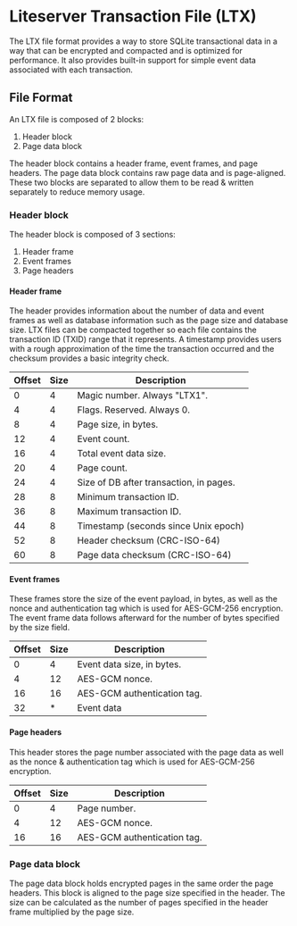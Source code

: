 Liteserver Transaction File (LTX)
=================================

The LTX file format provides a way to store SQLite transactional data in
a way that can be encrypted and compacted and is optimized for performance.
It also provides built-in support for simple event data associated with each
transaction.

## File Format

An LTX file is composed of 2 blocks:

1. Header block
2. Page data block

The header block contains a header frame, event frames, and page headers. The
page data block contains raw page data and is page-aligned. These two blocks
are separated to allow them to be read & written separately to reduce memory
usage.


### Header block

The header block is composed of 3 sections:

1. Header frame
2. Event frames
3. Page headers


#### Header frame

The header provides information about the number of data and event frames as
well as database information such as the page size and database size. LTX files
can be compacted together so each file contains the transaction ID (TXID) range
that it represents. A timestamp provides users with a rough approximation of
the time the transaction occurred and the checksum provides a basic integrity
check.

| Offset | Size | Description                             |
| -------| ---- | --------------------------------------- |
| 0      | 4    | Magic number. Always "LTX1".            |
| 4      | 4    | Flags. Reserved. Always 0.              |
| 8      | 4    | Page size, in bytes.                    |
| 12     | 4    | Event count.                            |
| 16     | 4    | Total event data size.                  |
| 20     | 4    | Page count.                             |
| 24     | 4    | Size of DB after transaction, in pages. |
| 28     | 8    | Minimum transaction ID.                 |
| 36     | 8    | Maximum transaction ID.                 |
| 44     | 8    | Timestamp (seconds since Unix epoch)    |
| 52     | 8    | Header checksum (CRC-ISO-64)            |
| 60     | 8    | Page data checksum (CRC-ISO-64)         |


#### Event frames

These frames store the size of the event payload, in bytes, as well as the nonce
and authentication tag which is used for AES-GCM-256 encryption. The event frame
data follows afterward for the number of bytes specified by the size field.

| Offset | Size | Description                 |
| -------| ---- | --------------------------- |
| 0      | 4    | Event data size, in bytes.  |
| 4      | 12   | AES-GCM nonce.              |
| 16     | 16   | AES-GCM authentication tag. |
| 32     | *    | Event data                  |


#### Page headers

This header stores the page number associated with the page data as well as the
nonce & authentication tag which is used for AES-GCM-256 encryption.

| Offset | Size | Description                 |
| -------| ---- | --------------------------- |
| 0      | 4    | Page number.                |
| 4      | 12   | AES-GCM nonce.              |
| 16     | 16   | AES-GCM authentication tag. |



### Page data block

The page data block holds encrypted pages in the same order the page headers.
This block is aligned to the page size specified in the header. The size can
be calculated as the number of pages specified in the header frame multiplied
by the page size.
